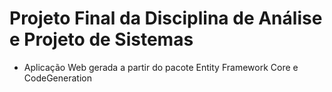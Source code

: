 # Projeto Final da Disciplina de Análise e Projeto de Sistemas
- Aplicação Web gerada a partir do pacote Entity Framework Core e CodeGeneration
